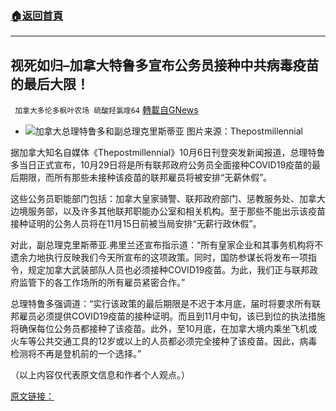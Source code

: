 ###  [:house:返回首頁](https://github.com/ourhimalayas/txt)
---


## 视死如归&#8211;加拿大特鲁多宣布公务员接种中共病毒疫苗的最后大限！
` 加拿大多伦多枫叶农场 硫酸羟氯喹64` [轉載自GNews](https://gnews.org/zh-hans/1577205/)

- ![](https://assets.gnews.org/wp-content/uploads/2021/10/tc-edited.jpg)加拿大总理特鲁多和副总理克里斯蒂亚
图片来源：Thepostmillennial


据加拿大知名自媒体《Thepostmillennial》10月6日刊登突发新闻报道，总理特鲁多当日正式宣布，10月29日将是所有联邦政府公务员全面接种COVID19疫苗的最后期限，而所有那些未接种该疫苗的联邦雇员将被安排“无薪休假”。

这些公务员职能部门包括：加拿大皇家骑警、联邦政府部门、惩教服务处、加拿大边境服务部，以及许多其他联邦职能办公室和相关机构。至于那些不能出示该疫苗接种证明的公务人员将在11月15日前被当局安排“无薪行政休假”。

对此，副总理克里斯蒂亚.弗里兰还宣布指示道：“所有皇家企业和其事务机构将不遗余力地执行反映我们今天所宣布的这项政策。同时，国防参谋长将发布一项指令，规定加拿大武装部队人员也必须接种COVID19疫苗。为此，我们正与联邦政府监管下的各工作场所的所有雇员紧密合作。”

总理特鲁多强调道：“实行该政策的最后期限是不迟于本月底，届时将要求所有联邦雇员必须提供COVID19疫苗的接种证明。而且到11月中旬，该已到位的执法措施将确保每位公务员都接种了该疫苗。此外，至10月底，在加拿大境内乘坐飞机或火车等公共交通工具的12岁或以上的人员都必须完全接种了该疫苗。因此，病毒检测将不再是登机前的一个选择。”

（以上内容仅代表原文信息和作者个人观点。）

[原文链接：](https://thepostmillennial.com/breaking-trudeau-liberals-announce-october-vaccine-deadline-for-public-servants)

